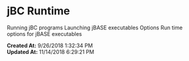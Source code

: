 # jBC Runtime

Running jBC programs Launching jBASE executables Options Run time options for jBASE executables  

**Created At:** 9/26/2018 1:32:34 PM  
**Updated At:** 11/14/2018 6:29:21 PM  

